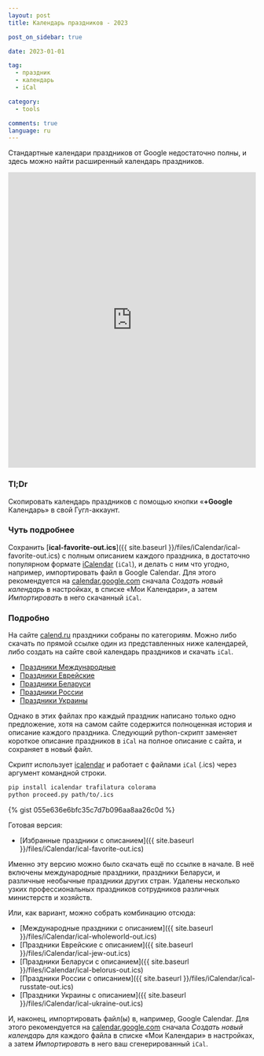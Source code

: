 ```yaml
---
layout: post
title: Календарь праздников - 2023

post_on_sidebar: true

date: 2023-01-01

tag:
  - праздник
  - календарь
  - iCal

category:
  - tools

comments: true
language: ru
---
```


Cтандартные календари праздников от Google недостаточно полны, и здесь можно найти расширенный календарь праздников.<!--more-->

<iframe src="https://calendar.google.com/calendar/embed?showPrint=0&amp;showTabs=0&amp;showCalendars=0&amp;showTz=0&amp;
height=600&amp;wkst=2&amp;hl=ru&amp;bgcolor=%23FFFFFF&amp;src=ac10bada85f6bedeabfc818c11d156a200c298efad6c3c0150c6515b52c0bc3c%40group.calendar.google.com&amp;
color=%23333333&amp;ctz=Europe%2FMoscow" style="border-width:0" width="100%" height="600" frameborder="0" scrolling="no"></iframe>

### Tl;Dr

Cкопировать календарь праздников с помощью кнопки «**+Google** Календарь» в свой Гугл-аккаунт.

### Чуть подробнее

Сохранить [**ical-favorite-out.ics**]({{ site.baseurl }}/files/iCalendar/ical-favorite-out.ics) с полным описанием каждого праздника, в достаточно популярном формате [iCalendar](https://en.wikipedia.org/wiki/ICalendar) (`iCal`), и делать с ним что угодно, например, импортировать файл в Google Calendar.
Для этого рекомендуется на [calendar.google.com](https://calendar.google.com/) сначала *Cоздать новый календарь* в настройках, в списке «Мои Календари»,
а затем *Импортировать* в него скачанный `iCal`.

### Подробно

На сайте [calend.ru](http://calend.ru) праздники собраны по категориям.
Можно либо скачать по прямой ссылке один из представленных ниже календарей, либо создать на сайте свой календарь праздников и скачать `iCal`.

- [Праздники Международные](http://www.calend.ru/ical/ical-wholeworld.ics)
- [Праздники Еврейские](http://www.calend.ru/ical/ical-jew.ics)
- [Праздники Беларуси](http://www.calend.ru/ical/ical-belorus.ics)
- [Праздники России](http://www.calend.ru/ical/ical-russtate.ics)
- [Праздники Украины](http://www.calend.ru/ical/ical-ukraine.ics)


Однако в этих файлах про каждый праздник написано только одно предложение, хотя
на самом сайте содержится полноценная история и описание каждого праздника.
Следующий python-скрипт заменяет короткое описание праздников в `iCal` на полное описание с сайта, и сохраняет в новый файл.

Скрипт использует [icalendar](http://pypi.python.org/pypi/icalendar) и работает с файлами `iCal` (.ics) через аргумент командной строки.

```bash
pip install icalendar trafilatura colorama
python proceed.py path/to/.ics
```

{% gist 055e636e6bfc35c7d7b096aa8aa26c0d %}

Готовая версия:

- [Избранные праздники с описанием]({{ site.baseurl }}/files/iCalendar/ical-favorite-out.ics)

Именно эту версию можно было скачать ещё по ссылке в начале. В неё включены международные праздники, праздники Беларуси, и различные необычные праздники других стран. 
Удалены несколько узких профессиональных праздников сотрудников различных министерств и хозяйств.

Или, как вариант, можно собрать комбинацию отсюда:

- [Международные праздники с описанием]({{ site.baseurl }}/files/iCalendar/ical-wholeworld-out.ics)
- [Праздники Еврейские с описанием]({{ site.baseurl }}/files/iCalendar/ical-jew-out.ics)
- [Праздники Беларуси с описанием]({{ site.baseurl }}/files/iCalendar/ical-belorus-out.ics)
- [Праздники России с описанием]({{ site.baseurl }}/files/iCalendar/ical-russtate-out.ics)
- [Праздники Украины с описанием]({{ site.baseurl }}/files/iCalendar/ical-ukraine-out.ics)


И, наконец, импортировать файл(ы) в, например, Google Calendar.
Для этого рекомендуется на [calendar.google.com](https://calendar.google.com/) сначала *Cоздать новый календарь* для каждого файла в списке «Мои Календари» в настройках, а затем *Импортировать* в него ваш сгенерированный `iCal`.
